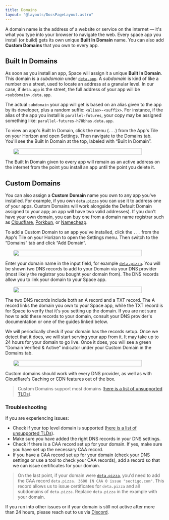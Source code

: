 ```yaml
---
title: Domains
layout: "@layouts/DocsPageLayout.astro"
---
```


A domain name is the address of a website or service on the internet — it's what you type into your browser to navigate the web. Every space app you install (or build) gets its own unique **Built In Domain** name. You can also add **Custom Domains** that you own to every app.

## Built In Domains

As soon as you install an app, Space will assign it a unique **Built In Domain**. This domain is a *subdomain* under [`deta.app`](http://deta.app). A *subdomain* is kind of like a number on a street, used to locate an address at a granular level. In our case, if `deta.app` is the street, the full address of your app will be `<subdomain>.deta.app`.

The actual `subdomain` your app will get is based on an alias given to the app by its developer, plus a random suffix: `<alias>-<suffix>`. For instance, if the alias of the app you install is `parallel-futures`, your copy may be assigned something like: `parallel-futures-h78bhas.deta.app`.

To view an app's Built In Domain, click the menu (`...`) from the App's Tile on your Horizon and open Settings. Then navigate to the Domains tab. You'll see the Built In Domain at the top, labeled with “Built In Domain”.

<div style="display:flex; justify-content: center;"><img style="border-radius: 5px; width: 90%; max-width:500px;" src="/docs_assets/use/domains-1.png"/></div>

The Built In Domain given to every app will remain as an active address on the internet from the point you install an app until the point you delete it.

## Custom Domains

You can also assign a **Custom Domain** name you own to any app you've installed. For example, if you own `deta.pizza` you can use it to address one of your apps. Custom Domains will work alongside the Default Domain assigned to your app; an app will have two valid addresses). If you don't have your own domain, you can buy one from a domain name registrar such as [Cloudflare](https://www.cloudflare.com/products/registrar/), [Porkbun](https://porkbun.com/), or [Namecheap](https://www.namecheap.com/).

To add a Custom Domain to an app you've installed, click the `...` from the App's Tile on your Horizon to open the Settings menu. Then switch to the “Domains” tab and click “Add Domain”.

<div style="display:flex; justify-content: center;"><img style="border-radius: 5px; width: 90%; max-width:500px;" src="/docs_assets/use/domains-2.png"/></div>

Enter your domain name in the input field, for example [`deta.pizza`](http://deta.pizza). You will be shown two DNS records to add to your Domain via your DNS provider (most likely the registrar you bought your domain from). The DNS records allow you to link your domain to your Space app.

<div style="display:flex; justify-content: center;"><img style="border-radius: 5px; width: 90%; max-width:500px;" src="/docs_assets/use/domains-3.png"/></div>

The two DNS records include both an A record and a TXT record.  The A record links the domain you own to your Space app, while the TXT record is for Space to verify that it's you setting up the domain. If you are not sure how to add these records to your domain, consult your DNS provider's documentation or one of the guides linked below.

We will periodically check if your domain has the records setup. Once we detect that it does, we will start serving your app from it.  It may take up to 24 hours for your domain to go live. Once it does, you will see a green “Domain Verified & Active” indicator under your Custom Domain in the Domains tab.

<div style="display:flex; justify-content: center;"><img style="border-radius: 5px; width: 90%; max-width:500px;" src="/docs_assets/use/domains-4.png"/></div>

Custom domains should work with every DNS provider, as well as with Cloudflare's Caching or CDN features out of the box.

> Custom Domains support most domains ([here is a list of unsupported TLDs](https://help.zerossl.com/hc/en-us/articles/360060119833-Restricted-Countries)).

### **Troubleshooting**

If you are experiencing issues:

- Check if your top level domain is supported ([here is a list of unsupported TLDs](https://help.zerossl.com/hc/en-us/articles/360060119833-Restricted-Countries)).
- Make sure you have added the right DNS records in your DNS settings.
- Check if there is a CAA record set up for your domain. If yes, make sure you have set up the necessary CAA record.
- If you have a CAA record set up for your domain (check your DNS settings or use a tool to check your CAA records), add a record so that we can issue certificates for your domain.

> On the last point, if your domain were [`deta.pizza`](http://deta.pizza), you'd need to add the CAA record `deta.pizza. 3600 IN CAA 0 issue "sectigo.com"`. This record allows us to issue certificates for `deta.pizza` and all subdomains of `deta.pizza`. Replace `deta.pizza` in the example with your domain.

If you run into other issues or if your domain is still not active after more than 24 hours, please reach out to us via [Discord](https://go.deta.dev/discord).